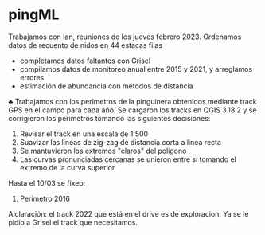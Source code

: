 # pingML
Trabajamos con Ian, reuniones de los jueves febrero 2023.
Ordenamos datos de recuento de nidos en 44 estacas fijas

- completamos datos faltantes con Grisel
- compilamos datos de monitoreo anual entre 2015 y 2021, y arreglamos errores
- estimación de abundancia con métodos de distancia

♣ Trabajamos con los perimetros de la pinguinera obtenidos mediante track GPS en el campo para cada año. Se cargaron los
tracks en QGIS 3.18.2 y se corrigieron los perimetros tomando las siguientes decisiones:
1. Revisar el track en una escala de 1:500
2. Suavizar las lineas de zig-zag de distancia corta a linea recta
3. Se mantuvieron los extremos "claros" del poligono
4. Las curvas pronunciadas cercanas se unieron entre sí tomando el extremo de la curva superior


Hasta el 10/03 se fixeo:
1) Perimetro 2016

Alclaración: el track 2022 que está en el drive es de exploracion. Ya se le pidio a Grisel el track que necesitamos. 